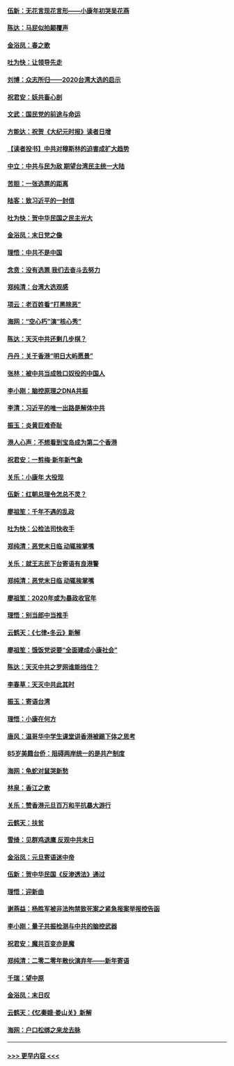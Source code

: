 #### [伍新：无花言现花言形——小康年初哭吴花燕](../pages/nsc993/n11800044.md?t=01180344) 
#### [陈达：马屁似拍颠覆声](../pages/nsc993/n11800010.md?t=01180344) 
#### [金浴凤：春之歌](../pages/nsc993/n11797687.md?t=01180344) 
#### [吐为快：让领导先走](../pages/nsc993/n11797512.md?t=01180344) 
#### [刘博：众志所归——2020台湾大选的启示](../pages/nsc993/n11796878.md?t=01180344) 
#### [祝君安：妖共畜心剖](../pages/nsc993/n11794273.md?t=01180344) 
#### [文武：国民党的前途与命运](../pages/nsc993/n11794198.md?t=01180344) 
#### [方能达：祝贺《大纪元时报》读者日增](../pages/nsc993/n11793807.md?t=01180344) 
#### [【读者投书】中共对穆斯林的迫害成扩大趋势](../pages/nsc993/n11791371.md?t=01180344) 
#### [中立：中共与民为敌 期望台湾民主统一大陆](../pages/nsc993/n11790392.md?t=01180344) 
#### [苦胆：一张选票的距离](../pages/nsc993/n11788914.md?t=01180344) 
#### [陆客：致习近平的一封信](../pages/nsc993/n11788867.md?t=01180344) 
#### [吐为快：贺中华民国之民主光大](../pages/nsc993/n11788618.md?t=01180344) 
#### [金浴凤：末日党之像](../pages/nsc993/n11787475.md?t=01180344) 
#### [理悟：中共不是中国](../pages/nsc993/n11787463.md?t=01180344) 
#### [念贲：没有选票  我们去奋斗去努力](../pages/nsc993/n11787398.md?t=01180344) 
#### [郑纯清：台湾大选观感](../pages/nsc993/n11786210.md?t=01180344) 
#### [项云：老百姓看“打黑除恶”](../pages/nsc993/n11785398.md?t=01180344) 
#### [海网：“空心朽”演“核心秀”](../pages/nsc993/n11783874.md?t=01180344) 
#### [陈达：天灭中共还剩几步棋？](../pages/nsc993/n11783719.md?t=01180344) 
#### [丹丹：关于香港“明日大屿愿景”](../pages/nsc993/n11783273.md?t=01180344) 
#### [张林：被中共当成牲口奴役的中国人](../pages/nsc993/n11782397.md?t=01180344) 
#### [李小刚：脑控原理之DNA共振](../pages/nsc993/n11780962.md?t=01180344) 
#### [李清：习近平的唯一出路是解体中共](../pages/nsc993/n11780866.md?t=01180344) 
#### [振玉：炎黄巨难奇耻](../pages/nsc993/n11779632.md?t=01180344) 
#### [港人心声：不想看到宝岛成为第二个香港](../pages/nsc993/n11778817.md?t=01180344) 
#### [祝君安：一剪梅‧新年新气象](../pages/nsc993/n11776340.md?t=01180344) 
#### [关乐：小康年 大役现](../pages/nsc993/n11774213.md?t=01180344) 
#### [伍新：红朝总理令怎总不灵？](../pages/nsc993/n11770813.md?t=01180344) 
#### [廖祖笙：千年不遇的乱政](../pages/nsc993/n11770373.md?t=01180344) 
#### [吐为快：公检法司快收手](../pages/nsc993/n11770359.md?t=01180344) 
#### [郑纯清：恶党末日临 动辄挨掌嘴](../pages/nsc993/n11769912.md?t=01180344) 
#### [关乐：就王志民下台寄语有良港警](../pages/nsc993/n11769903.md?t=01180344) 
#### [郑纯清：恶党末日临 动辄挨掌嘴](../pages/nsc993/n11769356.md?t=01180344) 
#### [廖祖笙：2020年或为暴政收官年](../pages/nsc993/n11768216.md?t=01180344) 
#### [理悟：别当郎中当推手](../pages/nsc993/n11768243.md?t=01180344) 
#### [云鹤天：《七律▪冬云》新解](../pages/nsc993/n11768204.md?t=01180344) 
#### [廖祖笙：饿饭党说要“全面建成小康社会”](../pages/nsc993/n11767482.md?t=01180344) 
#### [陈达：天灭中共之罗网谁能挡住？](../pages/nsc993/n11767465.md?t=01180344) 
#### [李春草：天灭中共此其时](../pages/nsc993/n11767452.md?t=01180344) 
#### [振玉：寄语台湾](../pages/nsc993/n11767432.md?t=01180344) 
#### [理悟：小康在何方](../pages/nsc993/n11767394.md?t=01180344) 
#### [唐风：温哥华中学生课堂讲香港被踢下体之思考](../pages/nsc993/n11766848.md?t=01180344) 
#### [85岁美籍台侨：阻碍两岸统一的是共产制度](../pages/nsc993/n11765043.md?t=01180344) 
#### [海网：龟蛇对鼠哭新愁](../pages/nsc993/n11764895.md?t=01180344) 
#### [林泉：香江之歌](../pages/nsc993/n11764415.md?t=01180344) 
#### [关乐：赞香港元旦百万和平抗暴大游行](../pages/nsc993/n11764382.md?t=01180344) 
#### [云鹤天：扶贫](../pages/nsc993/n11764245.md?t=01180344) 
#### [雪绮：见群鸡退鹰  反观中共末日](../pages/nsc993/n11762112.md?t=01180344) 
#### [金浴凤：元旦寄语迷中帝](../pages/nsc993/n11761788.md?t=01180344) 
#### [伍新：贺中华民国《反渗透法》通过](../pages/nsc993/n11761994.md?t=01180344) 
#### [理悟：迎新曲](../pages/nsc993/n11761152.md?t=01180344) 
#### [谢燕益：杨胜军被非法拘禁致死案之紧急报案举报控告函](../pages/nsc993/n11756134.md?t=01180344) 
#### [李小刚：量子共振检测与中共的脑控武器](../pages/nsc993/n11754518.md?t=01180344) 
#### [祝君安：魔共百变亦是魔](../pages/nsc993/n11754469.md?t=01180344) 
#### [郑纯清：二零二零年散伙演弃年——新年寄语](../pages/nsc993/n11754195.md?t=01180344) 
#### [千瑞：望中原](../pages/nsc993/n11754159.md?t=01180344) 
#### [金浴凤：末日叹](../pages/nsc993/n11752359.md?t=01180344) 
#### [云鹤天：《忆秦娥‧娄山关》新解](../pages/nsc993/n11752348.md?t=01180344) 
#### [海网：户口松绑之来龙去脉](../pages/nsc993/n11752328.md?t=01180344) 

----
#### [ >>> 更早内容 <<< ](../indexes/nsc993-earlier.md)
